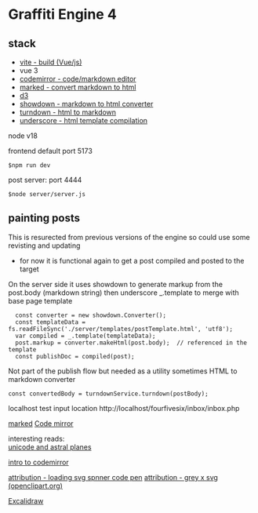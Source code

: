 # Graffiti Engine 4

## stack
- [vite - build (Vue/js)](https://vitejs.dev/)
- vue 3
- [codemirror - code/markdown editor](https://codemirror.net/docs/guide/)
- [marked - convert markdown to html](https://marked.js.org/)
- [d3](https://d3js.org/)
- [showdown - markdown to html converter](https://github.com/showdownjs/showdown)
- [turndown - html to markdown](https://github.com/mixmark-io/turndown)
- [underscore - html template compilation](https://underscorejs.org/#template)

node v18

frontend default port 5173
```
$npm run dev 
```
post server:  port 4444
```
$node server/server.js
```

## painting posts 
This is resurected from previous versions of the engine so could use some revisting and updating
- for now it is functional again to get a post compiled and posted to the target  
   
On the server side it uses showdown to generate markup from the post.body (markdown string)
then underscore _.template to merge with base page template

```
  const converter = new showdown.Converter();
  const templateData = fs.readFileSync('./server/templates/postTemplate.html', 'utf8');
  var compiled = _.template(templateData);  
  post.markup = converter.makeHtml(post.body);  // referenced in the template
  const publishDoc = compiled(post);
```

Not part of the publish flow but needed as a utility sometimes
HTML to markdown converter
```
const convertedBody = turndownService.turndown(postBody);
```

localhost test input location
http://localhost/fourfivesix/inbox/inbox.php

[marked](https://github.com/markedjs/marked)
[Code mirror](https://codemirror.net/docs/)

interesting reads:  
[unicode and astral planes](https://www.opoudjis.net/unicode/unicode_astral.html)

[intro to codemirror](https://www.raresportan.com/how-to-make-a-code-editor-with-codemirror6/)

[attribution - loading svg spnner code pen](https://codepen.io/ronnidc/pen/qmyzwv)
[attribution - grey x svg (openclipart.org)](https://openclipart.org/download/324409/greyx.svg)

[Excalidraw](https://github.com/excalidraw/excalidraw)